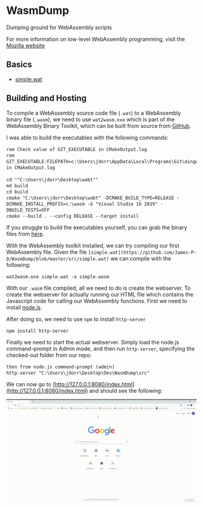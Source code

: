 # WasmDump
Dumping ground for WebAssembly scripts

For more information on low-level WebAssembly programming, visit the [Mozilla website](https://developer.mozilla.org/en-US/docs/WebAssembly/Understanding_the_text_format)

## Basics

* [simple.wat](https://github.com/James-P-D/WasmDump/blob/master/src/simple.wat)

## Building and Hosting

To compile a WebAssembly source code file (`.wat`) to a WebAssembly binary file (`.wasm`), we need to use `wat2wasm.exe` which is part of the WebAssembly Binary Toolkit, which can be built from source from [GitHub](https://github.com/WebAssembly/wabt).

I was able to build the executables with the following commands:

```
rem Check value of GIT_EXECUTABLE in CMakeOutput.log
rem GIT_EXECUTABLE:FILEPATH=c:\Users\jdorr\AppData\Local\Programs\Git\mingw64\bin\ in CMakeOutput.log

cd ""C:\Users\jdorr\Desktop\wabt""
md build
cd build
cmake "C:\Users\jdorr\Desktop\wabt" -DCMAKE_BUILD_TYPE=RELEASE -DCMAKE_INSTALL_PREFIX=c:\wasm -G "Visual Studio 16 2019" -DBUILD_TESTS=OFF
cmake --build . --config RELEASE --target install
```

If you struggle to build the executables yourself, you can grab the binary files from [here](https://github.com/James-P-D/WasmDump/tree/master/bin).

With the WebAssembly toolkit installed, we can try compiling our first WebAssembly file. Given the file `[simple.wat](https://github.com/James-P-D/WasmDump/blob/master/src/simple.wat)` we can compile with the following:

```
wat2wasm.exe simple.wat -o simple.wasm
```

With our `.wasm` file compiled, all we need to do is create the webserver. To create the webserver for actually running our HTML file which contains the Javascript code for calling our WebAssembly functions. First we need to install [node.js](https://nodejs.org/en/download/).

After doing so, we need to use `npm` to install `http-server`

```
npm install http-server
```

Finally we need to start the actual webserver. Simply load the node.js command-prompt in Admin mode, and then run `http-server`, specifying the checked-out folder from our repo:

```
then from node.js command-prompt (admin)
http-server "C:\Users\jdorr\Desktop\Dev\WasmDump\src"
```

We can now go to [http://127.0.0.1:8080/index.html](http://127.0.0.1:8080/index.html) and should see the following:

![Screenshot](https://github.com/James-P-D/WasmDump/blob/master/screenshot.gif)
